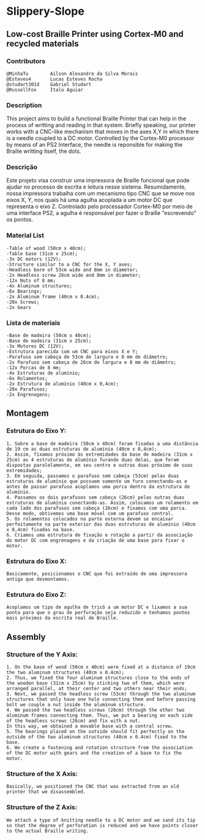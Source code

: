 # Slippery-Slope
## Low-cost Braille Printer using Cortex-M0 and recycled materials

### Contributors
    @MinhaTu        Ailson Alexandre da Silva Morais
    @Esteves4       Lucas Esteves Rocha
    @studart301d    Gabriel Studart 
    @RussellFox     Ítalo Aguiar

### Description
This project aims to build a functional Braille Printer that can help in the process of writting and reading in that system. Briefly speaking, our printer works with a CNC-like mechanism that moves in the axes X,Y in which there is a needle coupled to a DC motor. Controlled by the Cortex-M0 processor by means of an PS2 Interface, the needle is reponsible for making the Braille writting itself, the dots.    

### Descrição
Este projeto visa construir uma impressora de Braille funcional que pode ajudar no processo de escrita e leitura nesse sistema. Resumidamente, nossa impressora trabalha com um mecanismo tipo CNC que se move nos eixos X, Y, nos quais há uma agulha acoplada a um motor DC que representa o eixo Z. Controlado pelo processador Cortex-M0 por meio de uma interface PS2, a agulha é responsável por fazer o Braille "escrevendo" os pontos.

### Material List
    -Table of wood (50cm x 40cm);
    -Table base (31cm x 25cm);
    -3x DC motors (12V);
    -Structure similar to a CNC for the X, Y axes;
    -Headless bore of 53cm wide and 8mm in diameter;
    -2x Headless screw 26cm wide and 8mm in diameter;
    -12x Nuts of 8 mm;
    -4x Aluminum structures;
    -6x Bearings;
    -2x Aluminum frame (40cm x 0.4cm);
    -20x Screws;
    -2x Gears
    
### Lista de materiais
    -Base de madeira (50cm x 40cm);
    -Base de madeira (31cm x 25cm);
    -3x Motores DC (12V);
    -Estrutura parecida com um CNC para eixos X e Y;
    -Parafuso sem cabeça de 53cm de largura e 8 mm de diâmetro;
    -2x Parafuso sem cabeça de 26cm de largura e 8 mm de diâmetro;
    -12x Porcas de 8 mm;
    -4x Estruturas de alumínio;
    -6x Rolamentos;
    -2x Estrutura de alumínio (40cm x 0,4cm);
    -20x Parafusos;
    -2x Engrenagens;
    
    
## Montagem
### Estrutura do Eixo Y:
    1. Sobre a base de madeira (50cm x 40cm) foram fixadas a uma distância de 19 cm as duas estruturas de alumínio (40cm x 0,4cm);
    2. Assim, fixamos próximo às extremidades da base de madeira (31cm x 25cm) as 4 estruturas de alumínio furando duas delas, que foram dispostas paralelamente, em seu centro e outras duas próximo de suas extremidades; 
    3. Em seguida, passamos o parafuso sem cabeça (53cm) pelas duas estruturas de alumínio que possuem somente um furo conectando-as e antes de passar parafuso acoplamos uma porca dentro da estrutura de alumínio.
    4. Passamos os dois parafusos sem cabeça (26cm) pelas outras duas estruturas de alumínio conectando-as. Assim, colocamos um rolamento em cada lado dos parafusos sem cabeça (26cm) e fixamos com uma porca. 
    Desse modo, obtivemos uma base móvel com um parafuso central.
    5. Os rolamentos colocados na parte externa devem se encaixar perfeitamente na parte exterior das duas estruturas de alumínio (40cm x 0,4cm) fixadas na base.
    6. Criamos uma estrutura de fixação e rotação a partir da associação do motor DC com engrenagens e da criação de uma base para fixar o motor.
### Estrutura do Eixo X:
    Basicamente, posicionamos o CNC que foi extraído de uma impressora antiga que desmontamos.
### Estrutura do Eixo Z:
    Acoplamos um tipo de agulha de tricô a um motor DC e lixamos a sua ponta para que o grau de perfuração seja reduzido e tenhamos pontos mais próximos da escrita real de Braille.
    
## Assembly
### Structure of the Y Axis:
    1. On the base of wood (50cm x 40cm) were fixed at a distance of 19cm the two aluminum structures (40cm x 0.4cm);
    2. Thus, we fixed the four aluminum structures close to the ends of the wooden base (31cm x 25cm) by sticking two of them, which were arranged parallel, at their center and two others near their ends;
    3. Next, we passed the headless screw (53cm) through the two aluminum structures that only have one hole connecting them and before passing bolt we couple a nut inside the aluminum structure.
    4. We passed the two headless screws (26cm) through the other two aluminum frames connecting them. Thus, we put a bearing on each side of the headless screws (26cm) and fix with a nut.
    In this way, we obtained a movable base with a central screw.
    5. The bearings placed on the outside should fit perfectly on the outside of the two aluminum structures (40cm x 0.4cm) fixed to the base.
    6. We create a fastening and rotation structure from the association of the DC motor with gears and the creation of a base to fix the motor.
### Structure of the X Axis:
    Basically, we positioned the CNC that was extracted from an old printer that we disassembled.
### Structure of the Z Axis:
    We attach a type of knitting needle to a DC motor and we sand its tip so that the degree of perforation is reduced and we have points closer to the actual Braille writing.
    
